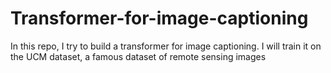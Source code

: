 # Transformer-for-image-captioning
In this repo, I try to build a transformer for image captioning. I will train it on the UCM dataset, a famous dataset of remote sensing images

